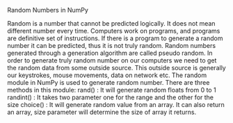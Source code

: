 Random Numbers in NumPy

Random is a number that cannot be predicted logically. It does not mean different number every time. Computers work on programs, and programs are definitive set of instructions. If there is a program to generate a random number it can be predicted, thus it is not truly random. Random numbers generated through a generation algorithm are called pseudo random. In order to generate truly random number on our computers we need to get the random data from some outside source. This outside source is generally our keystrokes, mouse movements, data on network etc. The random module in NumPy is used to generate random number. There are three methods in this module:
rand() : It will generate random floats from 0 to 1 
randint() : It takes two parameter one for the range and the other for the size
choice() : It will generate random value from an array. It can also return an array, size parameter will determine the size of array it returns.